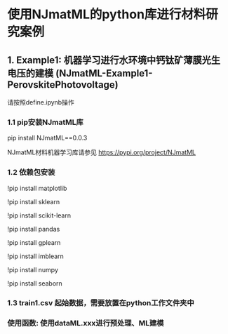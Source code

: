 # 使用NJmatML的python库进行材料研究案例

## 1. Example1: 机器学习进行水环境中钙钛矿薄膜光生电压的建模 (NJmatML-Example1-PerovskitePhotovoltage)

请按照define.ipynb操作

### 1.1 pip安装NJmatML库

pip install NJmatML==0.0.3

NJmatML材料机器学习库请参见 https://pypi.org/project/NJmatML

### 1.2 依赖包安装
!pip install matplotlib

!pip install sklearn

!pip install scikit-learn

!pip install pandas 

!pip install gplearn 

!pip install imblearn 

!pip install numpy

!pip install seaborn

### 1.3 train1.csv 起始数据，需要放置在python工作文件夹中

### 使用函数: 使用dataML.xxx进行预处理、ML建模 
